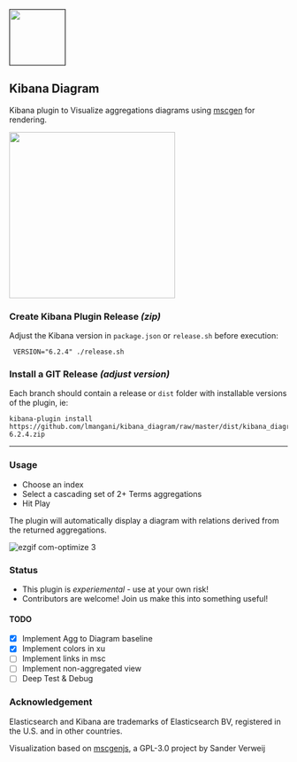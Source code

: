 <img width=100 border=1 src="https://user-images.githubusercontent.com/1423657/43099944-1483f2f6-8ec4-11e8-98ac-916bdcebc7d0.png"/>

## Kibana Diagram

Kibana plugin to Visualize aggregations diagrams using [mscgen](https://mscgen.js.org) for rendering.

<img width=300 src="https://user-images.githubusercontent.com/1423657/43055683-440d4efa-8e38-11e8-9367-44e484e7bf90.png"/>

### Create Kibana Plugin Release _(zip)_
Adjust the Kibana version in `package.json` or `release.sh` before execution:
```
 VERSION="6.2.4" ./release.sh
```
### Install a GIT Release _(adjust version)_ 
Each branch should contain a release or `dist` folder with installable versions of the plugin, ie:
```
kibana-plugin install https://github.com/lmangani/kibana_diagram/raw/master/dist/kibana_diagram-6.2.4.zip
```
----

### Usage
* Choose an index
* Select a cascading set of 2+ Terms aggregations
* Hit Play

The plugin will automatically display a diagram with relations derived from the returned aggregations.

![ezgif com-optimize 3](https://user-images.githubusercontent.com/1423657/43161289-fbea4168-8f87-11e8-82a0-95d90f00cc21.gif)

### Status
- This plugin is *experiemental* - use at your own risk!
- Contributors are welcome! Join us make this into something useful!
#### TODO
- [x] Implement Agg to Diagram baseline
- [x] Implement colors in xu
- [ ] Implement links in msc
- [ ] Implement non-aggregated view
- [ ] Deep Test & Debug

### Acknowledgement

Elasticsearch and Kibana are trademarks of Elasticsearch BV, registered in the U.S. and in other countries.

Visualization based on [mscgenjs](https://github.com/mscgenjs), a GPL-3.0 project by Sander Verweij

